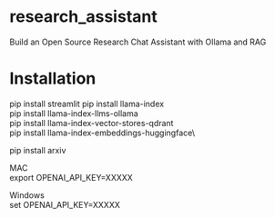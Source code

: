# research_assistant
Build an Open Source Research Chat Assistant with Ollama and RAG 


# Installation

pip install streamlit
pip install llama-index\
pip install llama-index-llms-ollama\
pip install llama-index-vector-stores-qdrant\
pip install llama-index-embeddings-huggingface\

pip install arxiv

MAC\
export OPENAI_API_KEY=XXXXX

Windows\
set OPENAI_API_KEY=XXXXX
